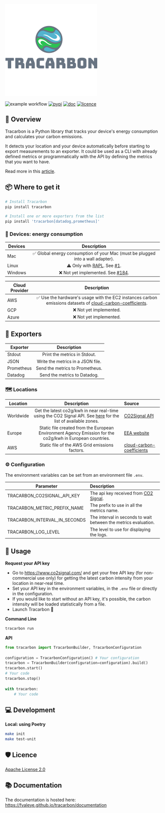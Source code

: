 ![Tracarbon Logo](https://raw.githubusercontent.com/fvaleye/tracarbon/main/logo.png "Tracarbon logo")

![example workflow](https://github.com/fvaleye/tracarbon/actions/workflows/build.yml/badge.svg)
[![pypi](https://img.shields.io/pypi/v/tracarbon.svg?style=flat-square)](https://pypi.org/project/tracarbon/)
[![doc](https://img.shields.io/badge/docs-python-blue.svg?style=for-the-badgee)](https://fvaleye.github.io/tracarbon)
[![licence](https://img.shields.io/badge/license-Apache--2.0-green)](https://github.com/fvaleye/tracarbon/blob/main/LICENSE.txt)


## 📌 Overview
Tracarbon is a Python library that tracks your device's energy consumption and calculates your carbon emissions.

It detects your location and your device automatically before starting to export measurements to an exporter. 
It could be used as a CLI with already defined metrics or programmatically with the API by defining the metrics that you want to have.

Read more in this [article](https://medium.com/@florian.valeye/tracarbon-track-your-devices-carbon-footprint-fb051fcc9009).

## 📦 Where to get it

```sh
# Install Tracarbon
pip install tracarbon
```

```sh
# Install one or more exporters from the list
pip install 'tracarbon[datadog,prometheus]'
```

### 🔌 Devices: energy consumption
| **Devices** |                                                          **Description**                                                          |
|-------------|:---------------------------------------------------------------------------------------------------------------------------------:|
| Mac         |                          ✅ Global energy consumption of your Mac (must be plugged into a wall adapter).                           |
| Linux       | ⚠️ Only with [RAPL](https://web.eece.maine.edu/~vweaver/projects/rapl/). See [#1](https://github.com/fvaleye/tracarbon/issues/1). |
| Windows     |                       ❌ Not yet implemented. See [#184](https://github.com/hubblo-org/scaphandre/pull/184).                       |

| **Cloud Provider** |                                                                                                  **Description**                                                                                                  |
|--------------------|:-----------------------------------------------------------------------------------------------------------------------------------------------------------------------------------------------------------------:|
| AWS                | ✅ Use the hardware's usage with the EC2 instances carbon emissions datasets of [cloud-carbon-coefficients](https://github.com/cloud-carbon-footprint/cloud-carbon-coefficients/blob/main/data/aws-instances.csv). |
| GCP                |                                                                                              ❌ Not yet implemented.                                                                                               |
| Azure              |                                                                                              ❌ Not yet implemented.                                                                                               |


## 📡 Exporters
| **Exporter** |          **Description**          |
|--------------|:---------------------------------:|
| Stdout       |   Print the metrics in Stdout.    |
| JSON         | Write the metrics in a JSON file. |
| Prometheus   |  Send the metrics to Prometheus.  |
| Datadog      |   Send the metrics to Datadog.    |

### 🗺️ Locations
| **Location** |                                                                     **Description**                                                                     | **Source**                                                                                                                                                    |
|--------------|:-------------------------------------------------------------------------------------------------------------------------------------------------------:|:--------------------------------------------------------------------------------------------------------------------------------------------------------------|
| Worldwide    | Get the latest co2g/kwh in near real-time using the CO2 Signal API. See [here](http://api.electricitymap.org/v3/zones) for the list of available zones. | [CO2Signal API](https://www.co2signal.com)                                                                                                                    |
| Europe       |                        Static file created from the European Environment Agency Emission for the co2g/kwh in European countries.                        | [EEA website](https://www.eea.europa.eu/data-and-maps/daviz/co2-emission-intensity-9#tab-googlechartid_googlechartid_googlechartid_googlechartid_chart_11111) |
| AWS          |                                                     Static file of the AWS Grid emissions factors.                                                      | [cloud-carbon-coefficients](https://github.com/cloud-carbon-footprint/cloud-carbon-coefficients/blob/main/data/grid-emissions-factors-aws.csv)                |

### ⚙️ Configuration
The environment variables can be set from an environment file `.env`.

| **Parameter**                 | **Description**                                                                |
|-------------------------------|:-------------------------------------------------------------------------------|
| TRACARBON_CO2SIGNAL_API_KEY   | The api key received from [CO2 Signal](https://www.co2signal.com).             |
| TRACARBON_METRIC_PREFIX_NAME  | The prefix to use in all the metrics name.                                     |
| TRACARBON_INTERVAL_IN_SECONDS | The interval in seconds to wait between the metrics evaluation.                |
| TRACARBON_LOG_LEVEL           | The level to use for displaying the logs.                                      |

## 🔎 Usage

**Request your API key**
- Go to https://www.co2signal.com/ and get your free API key (for non-commercial use only) for getting the latest carbon intensity from your location in near-real time.
- Set your API key in the environment variables, in the `.env` file or directly in the configuration.
- If you would like to start without an API key, it's possible, the carbon intensity will be loaded statistically from a file.
- Launch Tracarbon 🚀

**Command Line**
```sh
tracarbon run
```

**API**
```python
from tracarbon import TracarbonBuilder, TracarbonConfiguration

configuration = TracarbonConfiguration() # Your configuration
tracarbon = TracarbonBuilder(configuration=configuration).build()
tracarbon.start()
# Your code
tracarbon.stop()

with tracarbon:
    # Your code
```

## 💻 Development

**Local: using Poetry**
```sh
make init
make test-unit
```

## 🛡️ Licence
[Apache License 2.0](https://raw.githubusercontent.com/fvaleye/tracarbon/main/LICENSE.txt)

## 📚 Documentation
The documentation is hosted here: https://fvaleye.github.io/tracarbon/documentation
